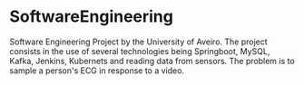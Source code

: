 # SoftwareEngineering

Software Engineering Project by the University of Aveiro. The project consists in the use of several technologies being Springboot, MySQL, Kafka, Jenkins, Kubernets and reading data from sensors.
The problem is to sample a person's ECG in response to a video.
